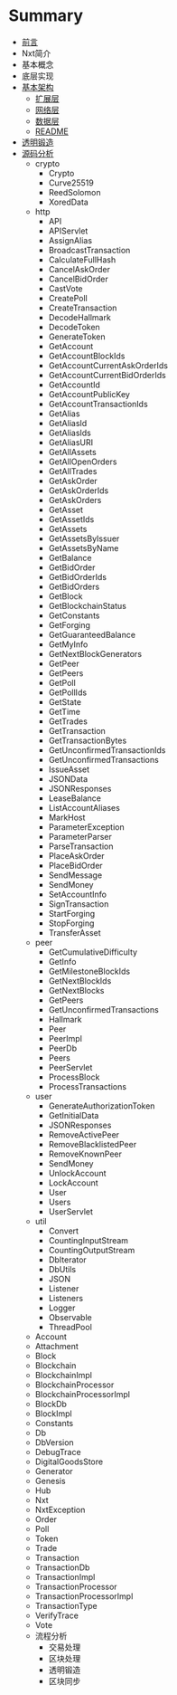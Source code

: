 # Summary

* [前言](README.md)
* Nxt简介
* 基本概念
* 底层实现
* [基本架构](basic/readme.md)
  * [扩展层](basic/extentedg.md)
  * [网络层](basic/net.md)
  * [数据层](basic/data.md)
  * [README](basic/readme.md)
* [透明锻造  ](tou-ming-duan-zao.md)
* [源码分析](source.md)
  * crypto
    * Crypto
    * Curve25519
    * ReedSolomon
    * XoredData 
  * http
    * API 
    * APIServlet
    * AssignAlias
    * BroadcastTransaction
    * CalculateFullHash
    * CancelAskOrder
    * CancelBidOrder
    * CastVote
    * CreatePoll
    * CreateTransaction
    * DecodeHallmark
    * DecodeToken
    * GenerateToken
    * GetAccount
    * GetAccountBlockIds
    * GetAccountCurrentAskOrderIds
    * GetAccountCurrentBidOrderIds
    * GetAccountId
    * GetAccountPublicKey
    * GetAccountTransactionIds
    * GetAlias
    * GetAliasId
    * GetAliasIds
    * GetAliasURI
    * GetAllAssets
    * GetAllOpenOrders
    * GetAllTrades
    * GetAskOrder
    * GetAskOrderIds
    * GetAskOrders
    * GetAsset
    * GetAssetIds
    * GetAssets
    * GetAssetsByIssuer
    * GetAssetsByName
    * GetBalance
    * GetBidOrder
    * GetBidOrderIds
    * GetBidOrders
    * GetBlock
    * GetBlockchainStatus
    * GetConstants
    * GetForging
    * GetGuaranteedBalance
    * GetMyInfo
    * GetNextBlockGenerators
    * GetPeer
    * GetPeers
    * GetPoll
    * GetPollIds
    * GetState
    * GetTime
    * GetTrades
    * GetTransaction
    * GetTransactionBytes
    * GetUnconfirmedTransactionIds
    * GetUnconfirmedTransactions
    * IssueAsset
    * JSONData
    * JSONResponses
    * LeaseBalance
    * ListAccountAliases
    * MarkHost
    * ParameterException
    * ParameterParser
    * ParseTransaction
    * PlaceAskOrder
    * PlaceBidOrder
    * SendMessage
    * SendMoney
    * SetAccountInfo
    * SignTransaction
    * StartForging
    * StopForging
    * TransferAsset
  * peer
    * GetCumulativeDifficulty
    * GetInfo
    * GetMilestoneBlockIds
    * GetNextBlockIds
    * GetNextBlocks
    * GetPeers
    * GetUnconfirmedTransactions
    * Hallmark
    * Peer
    * PeerImpl
    * PeerDb
    * Peers
    * PeerServlet
    * ProcessBlock
    * ProcessTransactions  
  * user
    * GenerateAuthorizationToken
    * GetInitialData
    * JSONResponses
    * RemoveActivePeer
    * RemoveBlacklistedPeer
    * RemoveKnownPeer
    * SendMoney
    * UnlockAccount
    * LockAccount
    * User
    * Users
    * UserServlet  
  * util
    * Convert
    * CountingInputStream
    * CountingOutputStream
    * DbIterator
    * DbUtils
    * JSON
    * Listener
    * Listeners
    * Logger
    * Observable
    * ThreadPool
  * Account
  * Attachment
  * Block
  * Blockchain
  * BlockchainImpl
  * BlockchainProcessor
  * BlockchainProcessorImpl
  * BlockDb
  * BlockImpl
  * Constants
  * Db
  * DbVersion
  * DebugTrace
  * DigitalGoodsStore
  * Generator
  * Genesis
  * Hub
  * Nxt
  * NxtException
  * Order
  * Poll
  * Token
  * Trade
  * Transaction
  * TransactionDb
  * TransactionImpl
  * TransactionProcessor
  * TransactionProcessorImpl
  * TransactionType
  * VerifyTrace
  * Vote
  * 流程分析
    * 交易处理
    * 区块处理
    * 透明锻造
    * 区块同步

